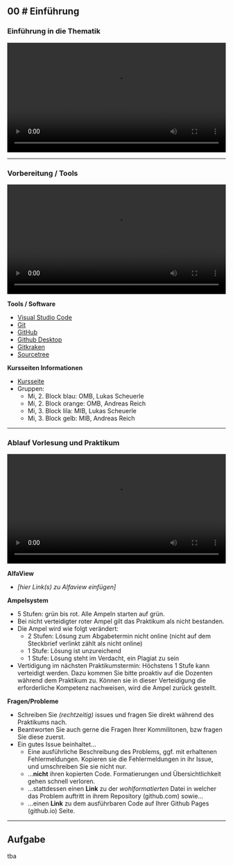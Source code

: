 ## **00 _#_** Einführung


### Einführung in die Thematik
<video controls width="100%"> 
    <source src="https://scheuerle.net/lehre/gis/videos/00_Einfuehrung.mp4" type="video/mp4"> 
    <a href="https://scheuerle.net/lehre/gis/videos/00_Einfuehrung.mp4">Zum Video</a>
</video>

---

### Vorbereitung / Tools
<video controls width="100%"> 
    <source src="https://scheuerle.net/lehre/gis/videos/00_Arbeitsumgebung.mp4" type="video/mp4"> 
    <a href="https://scheuerle.net/lehre/gis/videos/00_Arbeitsumgebung.mp4">Zum Video</a>
</video>

**Tools / Software**
- [Visual Studio Code](https://code.visualstudio.com/)
- [Git](https://git-scm.com/)
- [GitHub](https://github.com/)
- [Github Desktop](https://desktop.github.com/)
- [Gitkraken](https://www.gitkraken.com/)
- [Sourcetree](https://www.sourcetreeapp.com/)

**Kursseiten Informationen**
- [Kursseite](https://webuser.hs-furtwangen.de/~sor/lehrveranstaltungen/gis/teilnehmer/)
- Gruppen:
  - Mi, 2. Block blau: OMB, Lukas Scheuerle
  - Mi, 2. Block orange: OMB, Andreas Reich
  - Mi, 3. Block lila: MIB, Lukas Scheuerle
  - Mi, 3. Block gelb: MIB, Andreas Reich

--- 


### Ablauf Vorlesung und Praktikum
<video controls width="100%"> 
    <source src="https://scheuerle.net/lehre/gis/videos/00_Ablauf_Vorlesung.mp4" type="video/mp4"> 
    <a href="https://scheuerle.net/lehre/gis/videos/00_Ablauf_Vorlesung.mp4">Zum Video</a>
</video>

**AlfaView**
- _[hier Link(s) zu Alfaview einfügen]_

**Ampelsystem**
- 5 Stufen: grün bis rot. Alle Ampeln starten auf grün.
- Bei nicht verteidigter roter Ampel gilt das Praktikum als nicht bestanden.
- Die Ampel wird wie folgt verändert:
  - 2 Stufen: Lösung zum Abgabetermin nicht online (nicht auf dem Steckbrief verlinkt zählt als nicht online)
  - 1 Stufe: Lösung ist unzureichend
  - 1 Stufe: Lösung steht im Verdacht, ein Plagiat zu sein
- Vertidigung im nächsten Praktikumstermin: Höchstens 1 Stufe kann verteidigt werden. Dazu kommen Sie bitte proaktiv auf die Dozenten während dem Praktikum zu. Können sie in dieser Verteidigung die erforderliche Kompetenz nachweisen, wird die Ampel zurück gestellt.

**Fragen/Probleme**
- Schreiben Sie _(rechtzeitig)_ issues und fragen Sie direkt während des Praktikums nach.
- Beantworten Sie auch gerne die Fragen Ihrer Kommilitonen, bzw fragen Sie diese zuerst.
- Ein gutes Issue beinhaltet...
  - Eine ausführliche Beschreibung des Problems, ggf. mit erhaltenen Fehlermeldungen. Kopieren sie die Fehlermeldungen in ihr Issue, und umschreiben Sie sie nicht nur.
  - ...**nicht** ihren kopierten Code. Formatierungen und Übersichtlichkeit gehen schnell verloren.
  - ...stattdessen einen **Link** zu der _wohlformatierten_ Datei in welcher das Problem auftritt in ihrem Repository (github.com) sowie...
  - ...einen **Link** zu dem ausführbaren Code auf Ihrer Github Pages (github.io) Seite.

---


## Aufgabe

tba